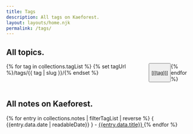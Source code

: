 ```yaml
---
title: Tags
description: All tags on Kaeforest.
layout: layouts/home.njk
permalink: /tags/
---
```


## All topics.

<div style="display: flex; overflow-x: scroll;">
{% for tag in collections.tagList %}
  {% set tagUrl %}/tags/{{ tag | slug }}/{% endset %}
  <button>
    <a href={{tagUrl | url}}>[{{tag}}]</a>
  </button>
{% endfor %}
</div>

<br/>

## All notes on Kaeforest.

{% for entry in collections.notes | filterTagList | reverse  %}
{ {{entry.data.date | readableDate}} } - <a href="{{entry.url}}"> {{entry.data.title}} </a>
{% endfor %}
